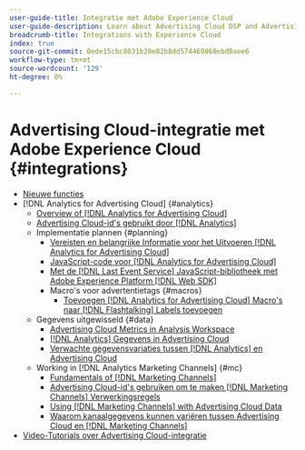 ```yaml
---
user-guide-title: Integratie met Adobe Experience Cloud
user-guide-description: Learn about Advertising Cloud DSP and Advertising Cloud Search integrations with other Adobe Experience Cloud products and services.
breadcrumb-title: Integrations with Experience Cloud
index: true
source-git-commit: 0ede15cbc8031b20e82b8dd574469860ebd0aee6
workflow-type: tm+mt
source-wordcount: '129'
ht-degree: 0%

---
```



# Advertising Cloud-integratie met Adobe Experience Cloud {#integrations}
<!--  and Adobe Experience Platform -->
<!--          + [Append [!DNL Analytics for Advertising Cloud] Macros to [!DNL Google Campaign Manager 360] Ad Tags](/help/integrations/analytics/macros-google-campaign-manager.md) -->

+ [Nieuwe functies](/help/integrations/home.md)
+ [!DNL Analytics for Advertising Cloud] {#analytics}
   + [Overview of [!DNL Analytics for Advertising Cloud]](/help/integrations/analytics/overview.md)
   + [Advertising Cloud-id&#39;s gebruikt door [!DNL Analytics]](/help/integrations/analytics/ids.md)
   + Implementatie plannen {#planning}
      + [Vereisten en belangrijke Informatie voor het Uitvoeren [!DNL Analytics for Advertising Cloud]](/help/integrations/analytics/prerequisites.md)
      + [JavaScript-code voor [!DNL Analytics for Advertising Cloud]](/help/integrations/analytics/javascript.md)
      + [Met de [!DNL Last Event Service] JavaScript-bibliotheek met Adobe Experience Platform [!DNL Web SDK]](/help/integrations/analytics/web-sdk.md)
      + Macro&#39;s voor advertentietags {#macros}
         + [Toevoegen [!DNL Analytics for Advertising Cloud] Macro&#39;s naar [!DNL Flashtalking] Labels toevoegen](/help/integrations/analytics/macros-flashtalking.md)
   + Gegevens uitgewisseld {#data}
      + [Advertising Cloud Metrics in Analysis Workspace](/help/integrations/analytics/advertising-cloud-metrics-in-analytics.md)
      + [[!DNL Analytics] Gegevens in Advertising Cloud](/help/integrations/analytics/analytics-data-in-advertising-cloud.md)
      + [Verwachte gegevensvariaties tussen [!DNL Analytics] en Advertising Cloud](/help/integrations/analytics/data-variances.md)
   + Working in [!DNL Analytics Marketing Channels] {#mc}
      + [Fundamentals of [!DNL Marketing Channels]](/help/integrations/analytics/marketing-channels/mc-overview.md)
      + [Advertising Cloud-id&#39;s gebruiken om te maken [!DNL Marketing Channels] Verwerkingsregels](/help/integrations/analytics/marketing-channels/mc-ids.md)
      + [Using [!DNL Marketing Channels] with Advertising Cloud Data](/help/integrations/analytics/marketing-channels/mc-ac-data.md)
      + [Waarom kanaalgegevens kunnen variëren tussen Advertising Cloud en [!DNL Marketing Channels]](/help/integrations/analytics/marketing-channels/mc-data-variances.md)
+ [Video-Tutorials over Advertising Cloud-integratie](https://experienceleague.adobe.com/docs/advertising-cloud-learn/tutorials/overview.html)<!-- rename if the tutorials TOC structure changes -->
